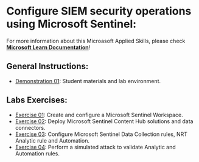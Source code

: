# Configure SIEM security operations using Microsoft Sentinel:
For more information about this Microasoft Applied Skills, please check **[Microsoft Learn Documentation](https://learn.microsoft.com/en-us/credentials/applied-skills/configure-siem-security-operations-using-microsoft-sentinel/)**!

## General Instructions:
- [Demonstration 01](https://microsoftlearning.github.io/APL-5001-configure-siem-security-operations-using-microsoft-sentinel/Instructions/Demos/DEMO_00_course_introduction.html): Student materials and lab environment.

## Labs Exercises:
- [Exercise 01](https://microsoftlearning.github.io/APL-5001-configure-siem-security-operations-using-microsoft-sentinel/Instructions/Labs/LAB_01_create_microsoft_sentinel_workspace.html): Create and configure a Microsoft Sentinel Workspace.
- [Exercise 02](https://microsoftlearning.github.io/APL-5001-configure-siem-security-operations-using-microsoft-sentinel/Instructions/Labs/LAB_02_deploy_microsoft_sentinel_content_hub_solution.html): Deploy Microsoft Sentinel Content Hub solutions and data connectors.
- [Exercise 03](https://microsoftlearning.github.io/APL-5001-configure-siem-security-operations-using-microsoft-sentinel/Instructions/Labs/LAB_03_validate-microsoft_sentinel_deploymnent.html): Configure Microsoft Sentinel Data Collection rules, NRT Analytic rule and Automation.
- [Exercise 04](https://microsoftlearning.github.io/APL-5001-configure-siem-security-operations-using-microsoft-sentinel/Instructions/Labs/LAB_04_perform_analytic_rule_validation.html): Perform a simulated attack to validate Analytic and Automation rules.
